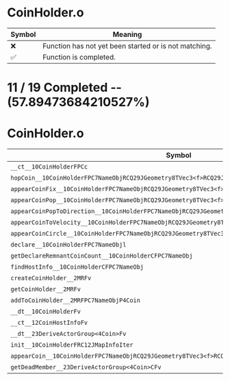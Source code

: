 # CoinHolder.o
| Symbol | Meaning 
| ------------- | ------------- 
| :x: | Function has not yet been started or is not matching. 
| :white_check_mark: | Function is completed. 


# 11 / 19 Completed -- (57.89473684210527%)
# CoinHolder.o
| Symbol | Decompiled? |
| ------------- | ------------- |
| `__ct__10CoinHolderFPCc` | :white_check_mark: |
| `hopCoin__10CoinHolderFPC7NameObjRCQ29JGeometry8TVec3<f>RCQ29JGeometry8TVec3<f>` | :x: |
| `appearCoinFix__10CoinHolderFPC7NameObjRCQ29JGeometry8TVec3<f>l` | :x: |
| `appearCoinPop__10CoinHolderFPC7NameObjRCQ29JGeometry8TVec3<f>l` | :white_check_mark: |
| `appearCoinPopToDirection__10CoinHolderFPC7NameObjRCQ29JGeometry8TVec3<f>RCQ29JGeometry8TVec3<f>l` | :x: |
| `appearCoinToVelocity__10CoinHolderFPC7NameObjRCQ29JGeometry8TVec3<f>RCQ29JGeometry8TVec3<f>l` | :white_check_mark: |
| `appearCoinCircle__10CoinHolderFPC7NameObjRCQ29JGeometry8TVec3<f>l` | :x: |
| `declare__10CoinHolderFPC7NameObjl` | :white_check_mark: |
| `getDeclareRemnantCoinCount__10CoinHolderCFPC7NameObj` | :white_check_mark: |
| `findHostInfo__10CoinHolderCFPC7NameObj` | :white_check_mark: |
| `createCoinHolder__2MRFv` | :x: |
| `getCoinHolder__2MRFv` | :x: |
| `addToCoinHolder__2MRFPC7NameObjP4Coin` | :x: |
| `__dt__10CoinHolderFv` | :white_check_mark: |
| `__ct__12CoinHostInfoFv` | :white_check_mark: |
| `__dt__23DeriveActorGroup<4Coin>Fv` | :white_check_mark: |
| `init__10CoinHolderFRC12JMapInfoIter` | :white_check_mark: |
| `appearCoin__10CoinHolderFPC7NameObjRCQ29JGeometry8TVec3<f>RCQ29JGeometry8TVec3<f>lllf` | :x: |
| `getDeadMember__23DeriveActorGroup<4Coin>CFv` | :white_check_mark: |
